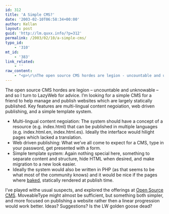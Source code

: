 ```yaml
---
id: 312
title: 'A Simple CMS?'
date: '2003-02-10T06:58:34+00:00'
author: Kellan
layout: post
guid: 'http://lm.quxx.info/?p=312'
permalink: /2003/02/10/a-simple-cms/
typo_id:
    - '310'
mt_id:
    - '383'
link_related:
    - ''
raw_content:
    - "<p>\r\nThe open source CMS hordes are legion - uncountable and unknowable - and so I\r\nturn to LazyWeb for advice.  I\\'m looking for a simple CMS for a friend to help\r\nmanage and publish websites which are largely statically published.  Key\r\nfeatures are multi-lingual content negoiation, web driven publishing, and a\r\nsimple template system.\r\n\r\n<ul>\r\n<li>Multi-lingual content negoiation:  The system should have a concept of a\r\nresource (e.g. index.html) that can be published in multiple languages (e.g.\r\nindex.html.en, index.html.es).  Ideally the interface would hilight pages which\r\nlacked a translation.</li>\r\n\r\n<li>Web driven publishing:  What we\\'ve all come to expect for a CMS, type in\r\nyour password, get presented with a form.</li>\r\n\r\n<li>Simple template system: Again nothing special here, something to separate\r\ncontent and structure, hide HTML when desired, and make migration to a new look\r\neasier.</li>\r\n\r\n<li>Ideally the system would also be written in PHP (as that seems to be what\r\nmost of the community knows) and it would be nice if the pages where \r\n<a href=\\\"http://www.aaronsw.com/weblog/000404\\\">baked</a>,\r\nstatically rendered at publish time.</li>\r\n</ul>\r\n\r\nI\\'ve played withe usual suspects, and explored the offerings at <a\r\nhref=\\\"http://www.opensourcecms.com/\\\">Open Source CMS</a>.  MoveableType might\r\nalmost be sufficient, but something both simpler, and more focused on publishing\r\na website rather then a linear progression would work better.\r\n</p>\r\n<p>\r\nIdeas?  Suggestions?  Is the LW golden goose dead?\r\n</p>"
---
```


The open source CMS hordes are legion – uncountable and unknowable – and so I turn to LazyWeb for advice. I’m looking for a simple CMS for a friend to help manage and publish websites which are largely statically published. Key features are multi-lingual content negoiation, web driven publishing, and a simple template system.

- Multi-lingual content negoiation: The system should have a concept of a resource (e.g. index.html) that can be published in multiple languages (e.g. index.html.en, index.html.es). Ideally the interface would hilight pages which lacked a translation.
- Web driven publishing: What we’ve all come to expect for a CMS, type in your password, get presented with a form.
- Simple template system: Again nothing special here, something to separate content and structure, hide HTML when desired, and make migration to a new look easier.
- Ideally the system would also be written in PHP (as that seems to be what most of the community knows) and it would be nice if the pages where [baked](http://www.aaronsw.com/weblog/000404), statically rendered at publish time.

I’ve played withe usual suspects, and explored the offerings at [Open Source CMS](http://www.opensourcecms.com/). MoveableType might almost be sufficient, but something both simpler, and more focused on publishing a website rather then a linear progression would work better. Ideas? Suggestions? Is the LW golden goose dead?
